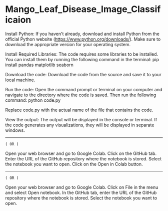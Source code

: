 # Mango_Leaf_Disease_Image_Classificaion

Install Python: If you haven't already, download and install Python from the official Python website (https://www.python.org/downloads/). Make sure to download the appropriate version for your operating system.

Install Required Libraries: The code requires some libraries to be installed. You can install them by running the following command in the terminal:
pip install pandas matplotlib seaborn


Download the code: Download the code from the source and save it to your local machine.

Run the code: Open the command prompt or terminal on your computer and navigate to the directory where the code is saved. Then run the following command:
python code.py

Replace code.py with the actual name of the file that contains the code.

View the output: The output will be displayed in the console or terminal. If the code generates any visualizations, they will be displayed in separate windows.

-------------------------------------
    ( OR )
    
Open your web browser and go to Google Colab.
Click on the GitHub tab.
Enter the URL of the GitHub repository where the notebook is stored.
Select the notebook you want to open.
Click on the Open in Colab button.

-------------------------------------
    ( OR )
    
Open your web browser and go to Google Colab.
Click on File in the menu and select Open notebook.
In the GitHub tab, enter the URL of the GitHub repository where the notebook is stored.
Select the notebook you want to open.

